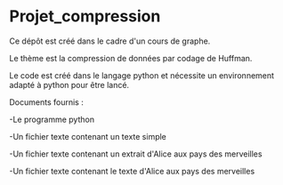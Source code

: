 # Projet_compression
Ce dépôt est créé dans le cadre d'un cours de graphe.

Le thème est la compression de données par codage de Huffman.

Le code est créé dans le langage python et nécessite un environnement adapté à python pour être lancé.

Documents fournis :

-Le programme python

-Un fichier texte contenant un texte simple

-Un fichier texte contenant un extrait d'Alice aux pays des merveilles

-Un fichier texte contenant le texte d'Alice aux pays des merveilles
